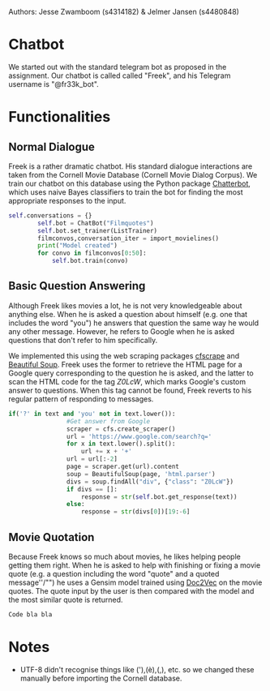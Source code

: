 Authors: Jesse Zwamboom (s4314182) & Jelmer Jansen (s4480848)

# Chatbot

We started out with the standard telegram bot as proposed in the assignment. Our chatbot is called called "Freek", and his Telegram username is "@fr33k_bot".

# Functionalities

## Normal Dialogue
Freek is a rather dramatic chatbot. His standard dialogue interactions are taken from the Cornell Movie Database (Cornell Movie Dialog Corpus). We train our chatbot on this database using the Python package [Chatterbot](https://pypi.python.org/pypi/ChatterBot/0.4.3), which uses naive Bayes classifiers to train the bot for finding the most appropriate responses to the input. 
```python
self.conversations = {}
        self.bot = ChatBot("Filmquotes")
        self.bot.set_trainer(ListTrainer)
        filmconvos,conversation_iter = import_movielines()
        print("Model created")
        for convo in filmconvos[0:50]:
            self.bot.train(convo)
```

## Basic Question Answering
Although Freek likes movies a lot, he is not very knowledgeable about anything else. When he is asked a question about himself (e.g. one that includes the word "you") he answers that question the same way he would any other message. However, he refers to Google when he is asked questions that don't refer to him specifically. 

We implemented this using the web scraping packages [cfscrape](https://pypi.python.org/pypi/cfscrape/) and [Beautiful Soup](https://www.crummy.com/software/BeautifulSoup/bs4/doc/). Freek uses the former to retrieve the HTML page for a Google query corresponding to the question he is asked, and the latter to scan the HTML code for the tag _Z0LcW_, which marks Google's custom answer to questions. When this tag cannot be found, Freek reverts to his regular pattern of responding to messages. 
```python
if('?' in text and 'you' not in text.lower()):
                #Get answer from Google
                scraper = cfs.create_scraper()
                url = 'https://www.google.com/search?q='
                for x in text.lower().split():
                    url += x + '+'
                url = url[:-2]
                page = scraper.get(url).content
                soup = BeautifulSoup(page, 'html.parser')
                divs = soup.findAll("div", {"class": "Z0LcW"})
                if divs == []:
                    response = str(self.bot.get_response(text))
                else:
                    response = str(divs[0])[19:-6]
```

## Movie Quotation
Because Freek knows so much about movies, he likes helping people getting them right. When he is asked to help with finishing or fixing a movie quote (e.g. a question including the word "quote" and a quoted message''/"") he uses a Gensim model trained using [Doc2Vec](https://radimrehurek.com/gensim/models/doc2vec.html) on the movie quotes. The quote input by the user is then compared with the model and the most similar quote is returned.
```python
Code bla bla 

```

# Notes
* UTF-8 didn't recognise things like ('),(è),(,), etc. so we changed these manually before importing the Cornell database.
